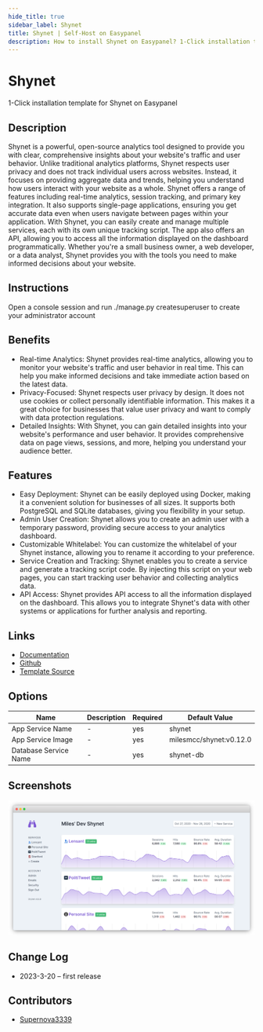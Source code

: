 ```yaml
---
hide_title: true
sidebar_label: Shynet
title: Shynet | Self-Host on Easypanel
description: How to install Shynet on Easypanel? 1-Click installation template for Shynet on Easypanel
---
```


<!-- generated -->

# Shynet

1-Click installation template for Shynet on Easypanel

## Description

Shynet is a powerful, open-source analytics tool designed to provide you with clear, comprehensive insights about your website&#39;s traffic and user behavior. Unlike traditional analytics platforms, Shynet respects user privacy and does not track individual users across websites. Instead, it focuses on providing aggregate data and trends, helping you understand how users interact with your website as a whole. Shynet offers a range of features including real-time analytics, session tracking, and primary key integration. It also supports single-page applications, ensuring you get accurate data even when users navigate between pages within your application. With Shynet, you can easily create and manage multiple services, each with its own unique tracking script. The app also offers an API, allowing you to access all the information displayed on the dashboard programmatically. Whether you&#39;re a small business owner, a web developer, or a data analyst, Shynet provides you with the tools you need to make informed decisions about your website.

## Instructions

Open a console session and run ./manage.py createsuperuser to create your administrator account

## Benefits

- Real-time Analytics: Shynet provides real-time analytics, allowing you to monitor your website's traffic and user behavior in real time. This can help you make informed decisions and take immediate action based on the latest data.
- Privacy-Focused: Shynet respects user privacy by design. It does not use cookies or collect personally identifiable information. This makes it a great choice for businesses that value user privacy and want to comply with data protection regulations.
- Detailed Insights: With Shynet, you can gain detailed insights into your website's performance and user behavior. It provides comprehensive data on page views, sessions, and more, helping you understand your audience better.

## Features

- Easy Deployment: Shynet can be easily deployed using Docker, making it a convenient solution for businesses of all sizes. It supports both PostgreSQL and SQLite databases, giving you flexibility in your setup.
- Admin User Creation: Shynet allows you to create an admin user with a temporary password, providing secure access to your analytics dashboard.
- Customizable Whitelabel: You can customize the whitelabel of your Shynet instance, allowing you to rename it according to your preference.
- Service Creation and Tracking: Shynet enables you to create a service and generate a tracking script code. By injecting this script on your web pages, you can start tracking user behavior and collecting analytics data.
- API Access: Shynet provides API access to all the information displayed on the dashboard. This allows you to integrate Shynet's data with other systems or applications for further analysis and reporting.

## Links

- [Documentation](https://github.com/milesmcc/shynet/blob/master/GUIDE.md)
- [Github](https://github.com/milesmcc/shynet/)
- [Template Source](https://github.com/easypanel-io/templates/tree/main/templates/shynet)

## Options

Name | Description | Required | Default Value
-|-|-|-
App Service Name | - | yes | shynet
App Service Image | - | yes | milesmcc/shynet:v0.12.0
Database Service Name | - | yes | shynet-db

## Screenshots

![Shynet Screenshot](./assets/screenshot.png)

## Change Log

- 2023-3-20 – first release

## Contributors

- [Supernova3339](https://github.com/Supernova3339)
